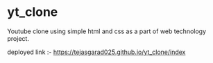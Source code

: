 # yt_clone
Youtube clone using simple html and css as a part of web technology project.

deployed link :- https://tejasgarad025.github.io/yt_clone/index

